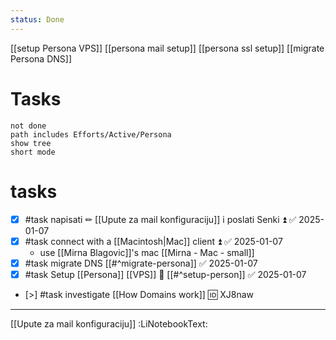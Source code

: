 ```yaml
---
status: Done
---
```

[[setup Persona VPS]] [[persona mail setup]] [[persona ssl setup]] [[migrate Persona DNS]]

# Tasks
```tasks
not done
path includes Efforts/Active/Persona
show tree
short mode
```

# tasks
- [x] #task napisati ✏ [[Upute za mail konfiguraciju]] i poslati Senki ⏫ ✅ 2025-01-07
- [x] #task connect with a [[Macintosh|Mac]] client ⏫ ✅ 2025-01-07
	- use [[Mirna Blagovic]]'s mac [[Mirna - Mac - small]]
- [x] #task migrate DNS [[#^migrate-persona]] ✅ 2025-01-07
- [x] #task Setup [[Persona]] [[VPS]] 🔼 [[#^setup-person]] ✅ 2025-01-07
- [>] #task investigate [[How Domains work]] 🆔 XJ8naw

---

[[Upute za mail konfiguraciju]] :LiNotebookText:
